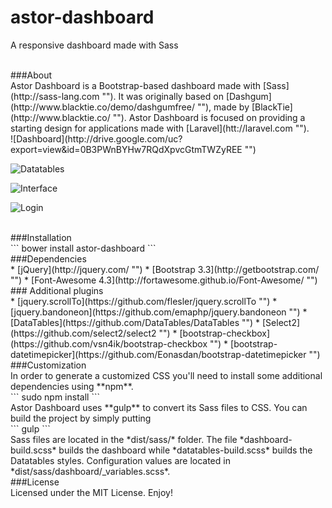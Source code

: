 # astor-dashboard
A responsive dashboard made with Sass

<br>
###About

<br>
Astor Dashboard is a Bootstrap-based dashboard made with [Sass](http://sass-lang.com ""). It was originally based on [Dashgum](http://www.blacktie.co/demo/dashgumfree/ ""), made by [BlackTie](http://www.blacktie.co/ ""). Astor Dashboard is focused on providing a starting design for applications made with [Laravel](htt://laravel.com "").

<br>
![Dashboard](http://drive.google.com/uc?export=view&id=0B3PWnBYHw7RQdXpvcGtmTWZyREE "")

![Datatables](http://drive.google.com/uc?export=view&id=0B3PWnBYHw7RQbjJ4Y0hQbjhrQkE "")

![Interface](http://drive.google.com/uc?export=view&id=0B3PWnBYHw7RQNncwRi03cEN4VTg "")

![Login](http://drive.google.com/uc?export=view&id=0B3PWnBYHw7RQZjZJMHJ2LUJ4RVk "")


<br>
###Installation

<br>
```
bower install astor-dashboard
```

<br>
###Dependencies

<br>
 * [jQuery](http://jquery.com/ "")
 * [Bootstrap 3.3](http://getbootstrap.com/ "")
 * [Font-Awesome 4.3](http://fortawesome.github.io/Font-Awesome/ "")

<br>
### Additional plugins

<br>
 * [jquery.scrollTo](https://github.com/flesler/jquery.scrollTo "")
 * [jquery.bandoneon](https://github.com/emaphp/jquery.bandoneon "")
 * [DataTables](https://github.com/DataTables/DataTables "")
 * [Select2](https://github.com/select2/select2 "")
 * [bootstrap-checkbox](https://github.com/vsn4ik/bootstrap-checkbox "")
 * [bootstrap-datetimepicker](https://github.com/Eonasdan/bootstrap-datetimepicker "")

<br>
###Customization

<br>
In order to generate a customized CSS you'll need to install some additional dependencies using **npm**.

<br>
```
sudo npm install
```

<br>
Astor Dashboard uses **gulp** to convert its Sass files to CSS. You can build the project by simply putting

<br>
```
gulp
```

<br>
Sass files are located in the *dist/sass/* folder. The file *dashboard-build.scss* builds the dashboard while *datatables-build.scss* builds the Datatables styles. Configuration values are located in *dist/sass/dashboard/_variables.scss*.

<br>
###License

<br>
Licensed under the MIT License. Enjoy!